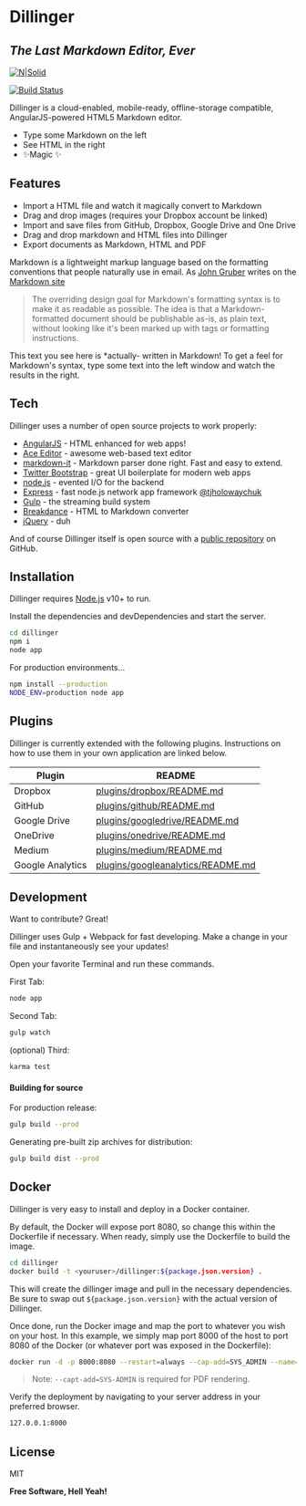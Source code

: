 # Dillinger
## _The Last Markdown Editor, Ever_

[![N|Solid](https://cldup.com/dTxpPi9lDf.thumb.png)](https://nodesource.com/products/nsolid)

[![Build Status](https://travis-ci.org/joemccann/dillinger.svg?branch=master)](https://travis-ci.org/joemccann/dillinger)

Dillinger is a cloud-enabled, mobile-ready, offline-storage compatible,
AngularJS-powered HTML5 Markdown editor.

- Type some Markdown on the left
- See HTML in the right
- ✨Magic ✨

## Features

- Import a HTML file and watch it magically convert to Markdown
- Drag and drop images (requires your Dropbox account be linked)
- Import and save files from GitHub, Dropbox, Google Drive and One Drive
- Drag and drop markdown and HTML files into Dillinger
- Export documents as Markdown, HTML and PDF

Markdown is a lightweight markup language based on the formatting conventions
that people naturally use in email.
As [John Gruber] writes on the [Markdown site][df1]

> The overriding design goal for Markdown's
> formatting syntax is to make it as readable
> as possible. The idea is that a
> Markdown-formatted document should be
> publishable as-is, as plain text, without
> looking like it's been marked up with tags
> or formatting instructions.

This text you see here is *actually- written in Markdown! To get a feel
for Markdown's syntax, type some text into the left window and
watch the results in the right.

## Tech

Dillinger uses a number of open source projects to work properly:

- [AngularJS] - HTML enhanced for web apps!
- [Ace Editor] - awesome web-based text editor
- [markdown-it] - Markdown parser done right. Fast and easy to extend.
- [Twitter Bootstrap] - great UI boilerplate for modern web apps
- [node.js] - evented I/O for the backend
- [Express] - fast node.js network app framework [@tjholowaychuk]
- [Gulp] - the streaming build system
- [Breakdance](https://breakdance.github.io/breakdance/) - HTML
to Markdown converter
- [jQuery] - duh

And of course Dillinger itself is open source with a [public repository][dill]
 on GitHub.

## Installation

Dillinger requires [Node.js](https://nodejs.org/) v10+ to run.

Install the dependencies and devDependencies and start the server.

```sh
cd dillinger
npm i
node app
```

For production environments...

```sh
npm install --production
NODE_ENV=production node app
```

## Plugins

Dillinger is currently extended with the following plugins.
Instructions on how to use them in your own application are linked below.

| Plugin | README |
| ------ | ------ |
| Dropbox | [plugins/dropbox/README.md][PlDb] |
| GitHub | [plugins/github/README.md][PlGh] |
| Google Drive | [plugins/googledrive/README.md][PlGd] |
| OneDrive | [plugins/onedrive/README.md][PlOd] |
| Medium | [plugins/medium/README.md][PlMe] |
| Google Analytics | [plugins/googleanalytics/README.md][PlGa] |

## Development

Want to contribute? Great!

Dillinger uses Gulp + Webpack for fast developing.
Make a change in your file and instantaneously see your updates!

Open your favorite Terminal and run these commands.

First Tab:

```sh
node app
```

Second Tab:

```sh
gulp watch
```

(optional) Third:

```sh
karma test
```

#### Building for source

For production release:

```sh
gulp build --prod
```

Generating pre-built zip archives for distribution:

```sh
gulp build dist --prod
```

## Docker

Dillinger is very easy to install and deploy in a Docker container.

By default, the Docker will expose port 8080, so change this within the
Dockerfile if necessary. When ready, simply use the Dockerfile to
build the image.

```sh
cd dillinger
docker build -t <youruser>/dillinger:${package.json.version} .
```

This will create the dillinger image and pull in the necessary dependencies.
Be sure to swap out `${package.json.version}` with the actual
version of Dillinger.

Once done, run the Docker image and map the port to whatever you wish on
your host. In this example, we simply map port 8000 of the host to
port 8080 of the Docker (or whatever port was exposed in the Dockerfile):

```sh
docker run -d -p 8000:8080 --restart=always --cap-add=SYS_ADMIN --name=dillinger <youruser>/dillinger:${package.json.version}
```

> Note: `--capt-add=SYS-ADMIN` is required for PDF rendering.

Verify the deployment by navigating to your server address in
your preferred browser.

```sh
127.0.0.1:8000
```

## License

MIT

**Free Software, Hell Yeah!**

[//]: # (These are reference links used in the body of this note and get stripped out when the markdown processor does its job. There is no need to format nicely because it shouldn't be seen. Thanks SO - http://stackoverflow.com/questions/4823468/store-comments-in-markdown-syntax)

   [dill]: <https://github.com/joemccann/dillinger>
   [git-repo-url]: <https://github.com/joemccann/dillinger.git>
   [john gruber]: <http://daringfireball.net>
   [df1]: <http://daringfireball.net/projects/markdown/>
   [markdown-it]: <https://github.com/markdown-it/markdown-it>
   [Ace Editor]: <http://ace.ajax.org>
   [node.js]: <http://nodejs.org>
   [Twitter Bootstrap]: <http://twitter.github.com/bootstrap/>
   [jQuery]: <http://jquery.com>
   [@tjholowaychuk]: <http://twitter.com/tjholowaychuk>
   [express]: <http://expressjs.com>
   [AngularJS]: <http://angularjs.org>
   [Gulp]: <http://gulpjs.com>

   [PlDb]: <https://github.com/joemccann/dillinger/tree/master/plugins/dropbox/README.md>
   [PlGh]: <https://github.com/joemccann/dillinger/tree/master/plugins/github/README.md>
   [PlGd]: <https://github.com/joemccann/dillinger/tree/master/plugins/googledrive/README.md>
   [PlOd]: <https://github.com/joemccann/dillinger/tree/master/plugins/onedrive/README.md>
   [PlMe]: <https://github.com/joemccann/dillinger/tree/master/plugins/medium/README.md>
   [PlGa]: <https://github.com/RahulHP/dillinger/blob/master/plugins/googleanalytics/README.md>